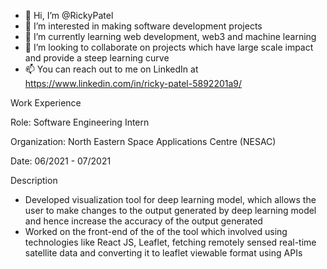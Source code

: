 - 👋 Hi, I’m @RickyPatel
- 👀 I’m interested in making software development projects
- 🌱 I’m currently learning web development, web3 and machine learning
- 💞️ I’m looking to collaborate on projects which have large scale impact and provide a steep learning curve
- 📫 You can reach out to me on LinkedIn at https://www.linkedin.com/in/ricky-patel-5892201a9/


Work Experience

Role: Software Engineering Intern

Organization: North Eastern Space Applications Centre (NESAC)

Date: 06/2021 - 07/2021

Description
- Developed visualization tool for deep learning model, which allows the user to make changes to the output generated by deep learning model and hence increase the accuracy of the output generated
- Worked on the front-end of the of the tool which involved using technologies like React JS, Leaflet, fetching remotely sensed real-time satellite data and converting it to leaflet viewable format using APIs
<!---
RickyPatel/RickyPatel is a ✨ special ✨ repository because its `README.md` (this file) appears on your GitHub profile.
You can click the Preview link to take a look at your changes.
--->
